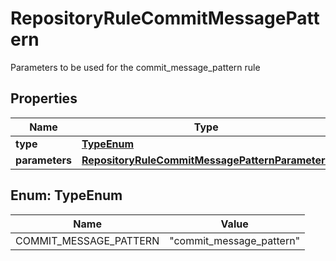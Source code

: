 

# RepositoryRuleCommitMessagePattern

Parameters to be used for the commit_message_pattern rule

## Properties

| Name | Type | Description | Notes |
|------------ | ------------- | ------------- | -------------|
|**type** | [**TypeEnum**](#TypeEnum) |  |  |
|**parameters** | [**RepositoryRuleCommitMessagePatternParameters**](RepositoryRuleCommitMessagePatternParameters.md) |  |  [optional] |



## Enum: TypeEnum

| Name | Value |
|---- | -----|
| COMMIT_MESSAGE_PATTERN | &quot;commit_message_pattern&quot; |



